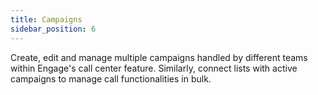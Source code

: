 ```yaml
---
title: Campaigns
sidebar_position: 6
---
```


Create, edit and manage multiple campaigns handled by different teams within Engage's call center feature. Similarly, connect lists with active campaigns to manage call functionalities in bulk. 